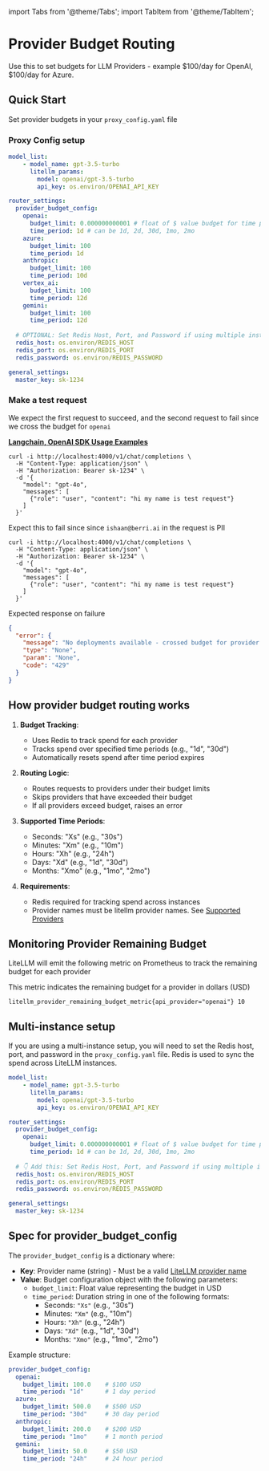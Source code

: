 import Tabs from '@theme/Tabs';
import TabItem from '@theme/TabItem';

# Provider Budget Routing
Use this to set budgets for LLM Providers - example $100/day for OpenAI, $100/day for Azure.

## Quick Start

Set provider budgets in your `proxy_config.yaml` file
### Proxy Config setup
```yaml
model_list:
    - model_name: gpt-3.5-turbo
      litellm_params:
        model: openai/gpt-3.5-turbo
        api_key: os.environ/OPENAI_API_KEY

router_settings:
  provider_budget_config: 
    openai: 
      budget_limit: 0.000000000001 # float of $ value budget for time period
      time_period: 1d # can be 1d, 2d, 30d, 1mo, 2mo
    azure:
      budget_limit: 100
      time_period: 1d
    anthropic:
      budget_limit: 100
      time_period: 10d
    vertex_ai:
      budget_limit: 100
      time_period: 12d
    gemini:
      budget_limit: 100
      time_period: 12d
  
  # OPTIONAL: Set Redis Host, Port, and Password if using multiple instance of LiteLLM
  redis_host: os.environ/REDIS_HOST
  redis_port: os.environ/REDIS_PORT
  redis_password: os.environ/REDIS_PASSWORD

general_settings:
  master_key: sk-1234
```

### Make a test request

We expect the first request to succeed, and the second request to fail since we cross the budget for `openai`


**[Langchain, OpenAI SDK Usage Examples](../proxy/user_keys#request-format)**

<Tabs>
<TabItem label="Successful Call " value = "allowed">

```shell
curl -i http://localhost:4000/v1/chat/completions \
  -H "Content-Type: application/json" \
  -H "Authorization: Bearer sk-1234" \
  -d '{
    "model": "gpt-4o",
    "messages": [
      {"role": "user", "content": "hi my name is test request"}
    ]
  }'
```

</TabItem>
<TabItem label="Unsuccessful call" value = "not-allowed">

Expect this to fail since since `ishaan@berri.ai` in the request is PII

```shell
curl -i http://localhost:4000/v1/chat/completions \
  -H "Content-Type: application/json" \
  -H "Authorization: Bearer sk-1234" \
  -d '{
    "model": "gpt-4o",
    "messages": [
      {"role": "user", "content": "hi my name is test request"}
    ]
  }'
```

Expected response on failure

```json
{
  "error": {
    "message": "No deployments available - crossed budget for provider: Exceeded budget for provider openai: 0.0007350000000000001 >= 1e-12",
    "type": "None",
    "param": "None",
    "code": "429"
  }
}
```

</TabItem>


</Tabs>



## How provider budget routing works

1. **Budget Tracking**: 
   - Uses Redis to track spend for each provider
   - Tracks spend over specified time periods (e.g., "1d", "30d")
   - Automatically resets spend after time period expires

2. **Routing Logic**:
   - Routes requests to providers under their budget limits
   - Skips providers that have exceeded their budget
   - If all providers exceed budget, raises an error

3. **Supported Time Periods**:
   - Seconds: "Xs" (e.g., "30s")
   - Minutes: "Xm" (e.g., "10m")
   - Hours: "Xh" (e.g., "24h")
   - Days: "Xd" (e.g., "1d", "30d")
   - Months: "Xmo" (e.g., "1mo", "2mo")

4. **Requirements**:
   - Redis required for tracking spend across instances
   - Provider names must be litellm provider names. See [Supported Providers](https://docs.litellm.ai/docs/providers)

## Monitoring Provider Remaining Budget

LiteLLM will emit the following metric on Prometheus to track the remaining budget for each provider

This metric indicates the remaining budget for a provider in dollars (USD)

```
litellm_provider_remaining_budget_metric{api_provider="openai"} 10
```

## Multi-instance setup

If you are using a multi-instance setup, you will need to set the Redis host, port, and password in the `proxy_config.yaml` file. Redis is used to sync the spend across LiteLLM instances.

```yaml
model_list:
    - model_name: gpt-3.5-turbo
      litellm_params:
        model: openai/gpt-3.5-turbo
        api_key: os.environ/OPENAI_API_KEY

router_settings:
  provider_budget_config: 
    openai: 
      budget_limit: 0.000000000001 # float of $ value budget for time period
      time_period: 1d # can be 1d, 2d, 30d, 1mo, 2mo
  
  # 👇 Add this: Set Redis Host, Port, and Password if using multiple instance of LiteLLM
  redis_host: os.environ/REDIS_HOST
  redis_port: os.environ/REDIS_PORT
  redis_password: os.environ/REDIS_PASSWORD

general_settings:
  master_key: sk-1234
```

## Spec for provider_budget_config

The `provider_budget_config` is a dictionary where:
- **Key**: Provider name (string) - Must be a valid [LiteLLM provider name](https://docs.litellm.ai/docs/providers)
- **Value**: Budget configuration object with the following parameters:
  - `budget_limit`: Float value representing the budget in USD
  - `time_period`: Duration string in one of the following formats:
    - Seconds: `"Xs"` (e.g., "30s")
    - Minutes: `"Xm"` (e.g., "10m")
    - Hours: `"Xh"` (e.g., "24h")
    - Days: `"Xd"` (e.g., "1d", "30d")
    - Months: `"Xmo"` (e.g., "1mo", "2mo")

Example structure:
```yaml
provider_budget_config:
  openai:
    budget_limit: 100.0    # $100 USD
    time_period: "1d"      # 1 day period
  azure:
    budget_limit: 500.0    # $500 USD
    time_period: "30d"     # 30 day period
  anthropic:
    budget_limit: 200.0    # $200 USD
    time_period: "1mo"     # 1 month period
  gemini:
    budget_limit: 50.0     # $50 USD
    time_period: "24h"     # 24 hour period
```